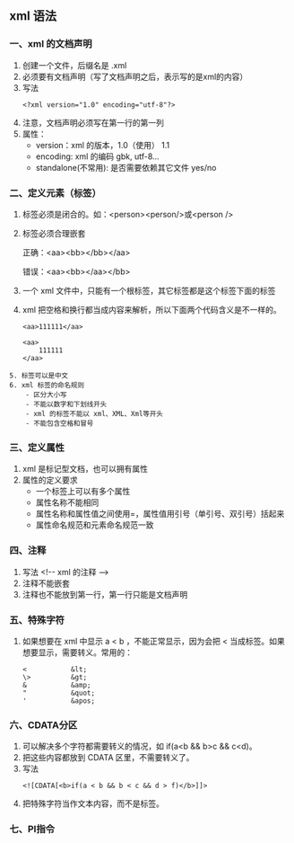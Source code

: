 ## xml 语法
### 一、xml 的文档声明
   1. 创建一个文件，后缀名是 .xml
   2. 必须要有文档声明（写了文档声明之后，表示写的是xml的内容）
   3. 写法
        ```
        <?xml version="1.0" encoding="utf-8"?>
        ```
   4. 注意，文档声明必须写在第一行的第一列
   5. 属性：
        - version：xml 的版本，1.0（使用） 1.1
        - encoding: xml 的编码 gbk, utf-8...
        - standalone(不常用): 是否需要依赖其它文件 yes/no
### 二、定义元素（标签）
   1. 标签必须是闭合的。如：\<person>\<person/>或\<person />
   2. 标签必须合理嵌套
        
        正确：\<aa>\<bb>\</bb>\</aa>

        错误：\<aa>\<bb>\</aa><\/bb>
   3. 一个 xml 文件中，只能有一个根标签，其它标签都是这个标签下面的标签
   4. xml 把空格和换行都当成内容来解析，所以下面两个代码含义是不一样的。
        ```
        <aa>111111</aa>

        <aa>
            111111
        </aa>
        ```
    5. 标签可以是中文
    6. xml 标签的命名规则
        - 区分大小写
        - 不能以数字和下划线开头
        - xml 的标签不能以 xml、XML、Xml等开头
        - 不能包含空格和冒号
### 三、定义属性
   1. xml 是标记型文档，也可以拥有属性
   2. 属性的定义要求
        - 一个标签上可以有多个属性
        - 属性名称不能相同
        - 属性名称和属性值之间使用=，属性值用引号（单引号、双引号）括起来
        - 属性命名规范和元素命名规范一致
### 四、注释
   1. 写法 \<!-- xml 的注释 -->
   2. 注释不能嵌套
   3. 注释也不能放到第一行，第一行只能是文档声明
### 五、特殊字符
   1. 如果想要在 xml 中显示 a < b ，不能正常显示，因为会把 < 当成标签。如果想要显示，需要转义。常用的：
        ```
        <           &lt;
        \>          &gt;
        &           &amp;
        "           &quot;
        '           &apos;
        ```
### 六、CDATA分区
   1. 可以解决多个字符都需要转义的情况，如 if(a<b && b>c && c<d)。
   2. 把这些内容都放到 CDATA 区里，不需要转义了。
   3. 写法 <![CDATA[ 内容 ]]>
        ```
        <![CDATA[<b>if(a < b && b < c && d > f)</b>]]>
   4. 把特殊字符当作文本内容，而不是标签。
### 七、PI指令